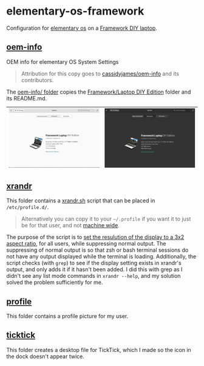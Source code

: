 # elementary-os-framework

Configuration for [elementary os](https://elementary.io/) on a [Framework DIY laptop](https://frame.work/).

## [oem-info](oem-info) 

OEM info for elementary OS System Settings

> Attribution for this copy goes to [cassidyjames/oem-info](https://github.com/cassidyjames/oem-info/blob/fe07f3c9a25416d24fa6a31357eb98f9ce69fefb/README.md) and its contributors.

The [oem-info/ folder](oem-info)  copies the [Framework/Laptop DIY Edition](https://github.com/cassidyjames/oem-info/tree/main/Framework/Laptop%20DIY%20Edition) folder and its README.md.


![Screenshot](oem-info/screenshot.png) | ![Screenshot Dark](oem-info/screenshot-dark.png)
------------------------------|----------------------------------------

## [xrandr](xrandr)

This folder contains a [xrandr.sh](xrandr.sh) script that can be placed in `/etc/profile.d/`.

> Alternatively you can copy it to your `~/.profile` if you want it to just be for that user, and not [machine wide](https://community.frame.work/t/using-elementary-os-on-the-framework-laptop/4453/11).

The purpose of the script is to [set the resulution of the display to a 3x2 aspect ratio](https://community.frame.work/t/using-elementary-os-on-the-framework-laptop/4453), for all users, while suppressing normal output.  The suppressing of normal output is so that zsh or bash terminal sessions do not have any output displayed while the terminal is loading.  Additionally, the script checks (with `grep`) to see if the display setting exists in xrandr's output, and only adds it if it hasn't been added.  I did this with grep as I didn't see any list mode commands in `xrandr --help`, and my solution solved the problem sufficiently for me.


## [profile](profile)

This folder contains a profile picture for my user.

## [ticktick](ticktick)

This folder creates a desktop file for TickTick, which I made so the icon in the dock doesn't appear twice.
